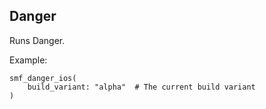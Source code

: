 ## Danger
Runs Danger.

Example:

```
smf_danger_ios(
    build_variant: "alpha"  # The current build variant
)
```